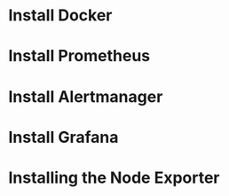 # Install Docker

# Install Prometheus

# Install Alertmanager
# Install Grafana
# Installing the Node Exporter
#
#
#

